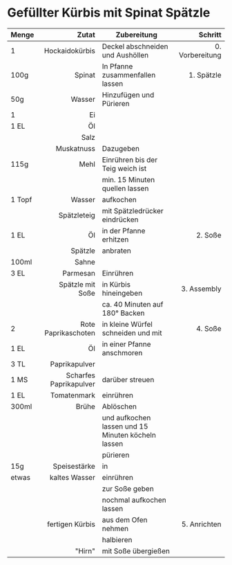 # Gefüllter Kürbis mit Spinat Spätzle

|Menge|Zutat|Zubereitung|Schritt|
|:----|----:|-----------|-:|
|1|Hockaidokürbis|Deckel abschneiden und Aushöllen|0. Vorbereitung
|100g |Spinat|In Pfanne zusammenfallen lassen|1. Spätzle|
|50g |Wasser|Hinzufügen und Pürieren||
|1|Ei|||
|1 EL|Öl|||
||Salz||
||Muskatnuss|Dazugeben|
|115g|Mehl|Einrühren bis der Teig weich ist|
|||min. 15 Minuten quellen lassen|
|1 Topf| Wasser| aufkochen||
||Spätzleteig| mit Spätzledrücker eindrücken|
|1 EL|Öl|in der Pfanne erhitzen| 2. Soße|
||Spätzle|anbraten|
|100ml| Sahne| |
|3 EL|Parmesan| Einrühren|
||Spätzle mit Soße|in Kürbis hineingeben|3. Assembly
|||ca. 40 Minuten auf 180° Backen|
|2|Rote Paprikaschoten|in kleine Würfel schneiden und mit|4. Soße|
|1 EL|Öl| in einer Pfanne anschmoren|
|3 TL|Paprikapulver|
|1 MS|Scharfes Paprikapulver| darüber streuen
|1 EL| Tomatenmark| einrühren|
|300ml| Brühe| Ablöschen|
|||und aufkochen lassen und 15 Minuten köcheln lassen|
|||pürieren||
|15g|Speisestärke|in|
|etwas|kaltes Wasser|einrühren|
|||zur Soße geben|
|||nochmal aufkochen lassen|
||fertigen Kürbis|aus dem Ofen nehmen|5. Anrichten
|||halbieren|
||"Hirn"|mit Soße übergießen|